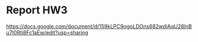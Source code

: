 # Report HW3 

https://docs.google.com/document/d/159kLPC9ogoLDOns682wdiAqU28lnBu7I0Rti8Fc1aEw/edit?usp=sharing
